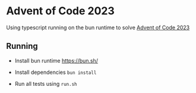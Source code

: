 # Advent of Code 2023

Using typescript running on the bun runtime to solve [Advent of Code 2023](https://adventofcode.com/2023)

## Running 

- Install bun runtime https://bun.sh/

- Install dependencies `bun install`

- Run all tests using `run.sh`

